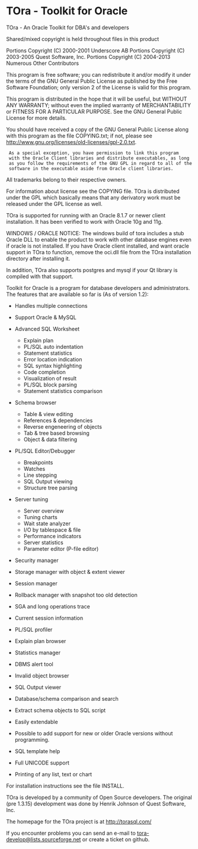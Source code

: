 TOra - Toolkit for Oracle
=========================

TOra - An Oracle Toolkit for DBA's and developers

Shared/mixed copyright is held throughout files in this product

Portions Copyright (C) 2000-2001 Underscore AB
Portions Copyright (C) 2003-2005 Quest Software, Inc.
Portions Copyright (C) 2004-2013 Numerous Other Contributors

This program is free software; you can redistribute it and/or
modify it under the terms of the GNU General Public License
as published by the Free Software Foundation;  only version 2 of
the License is valid for this program.

This program is distributed in the hope that it will be useful,
but WITHOUT ANY WARRANTY; without even the implied warranty of
MERCHANTABILITY or FITNESS FOR A PARTICULAR PURPOSE.  See the
GNU General Public License for more details.

You should have received a copy of the GNU General Public License
along with this program as the file COPYING.txt; if not, please see
http://www.gnu.org/licenses/old-licenses/gpl-2.0.txt.

     As a special exception, you have permission to link this program
     with the Oracle Client libraries and distribute executables, as long
     as you follow the requirements of the GNU GPL in regard to all of the
     software in the executable aside from Oracle client libraries.

All trademarks belong to their respective owners.

For information about license see the COPYING file. TOra is 
distributed under the GPL which basically means that any derivatory 
work must be released under the GPL license as well.

TOra is supported for running with an Oracle 8.1.7 or newer
client installation. It has been verified to work with Oracle 10g and 11g.

WINDOWS / ORACLE NOTICE: The windows build of tora includes a stub Oracle DLL to
enable the product to work with other database engines even if oracle is not 
installed. If you have Oracle client installed, and want oracle support in TOra to
function, remove the oci.dll file from the TOra installation directory after 
installing it.

In addition, TOra also supports postgres and mysql if your Qt library
is compiled with that support.

Toolkit for Oracle is a program for database developers and administrators. The
features that are available so far is (As of version 1.2):

* Handles multiple connections
* Support Oracle & MySQL
* Advanced SQL Worksheet
	* Explain plan
	* PL/SQL auto indentation
	* Statement statistics
	* Error location indication
	* SQL syntax highlighting
	* Code completion
	* Visualization of result
	* PL/SQL block parsing
	* Statement statistics comparison
* Schema browser
	* Table & view editing
	* References & dependencies
	* Reverse engeneering of objects
	* Tab & tree based browsing
	* Object & data filtering
* PL/SQL Editor/Debugger
	* Breakpoints
	* Watches
	* Line stepping
	* SQL Output viewing
	* Structure tree parsing
* Server tuning
	* Server overview
	* Tuning charts
	* Wait state analyzer
	* I/O by tablespace & file
	* Performance indicators
	* Server statistics
	* Parameter editor (P-file editor)
* Security manager
* Storage manager with object & extent viewer

* Session manager
* Rollback manager with snapshot too old detection
* SGA and long operations trace
* Current session information

* PL/SQL profiler
* Explain plan browser
* Statistics manager
* DBMS alert tool
* Invalid object browser
* SQL Output viewer
* Database/schema comparison and search
* Extract schema objects to SQL script

* Easily extendable
* Possible to add support for new or older Oracle versions without programming.
* SQL template help
* Full UNICODE support
* Printing of any list, text or chart

For installation instructions see the file INSTALL.

TOra is developed by a community of Open Source developers. The original 
(pre 1.3.15) development was done by Henrik Johnson of Quest Software, Inc.

The homepage for the TOra project is at http://torasql.com/

If you encounter problems you can send an e-mail to tora-develop@lists.sourceforge.net or create a ticket on github.
